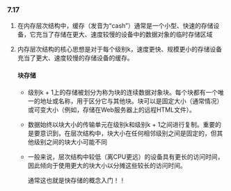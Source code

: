 ### 7.17

1. 在内存层次结构中，缓存（发音为“cash”）通常是一个小型、快速的存储设备，它充当了存储在更大、速度较慢的设备中的数据对象的临时存储区域

2. 内存层次结构的核心思想是对于每个级别k，速度更快、规模更小的存储设备充当了更大、速度较慢的存储设备的缓存。

   #### 块存储

   * 级别k + 1上的存储被划分为称为块的连续数据对象块。每个块都有一个唯一的地址或名称，用于区分它与其他块。块可以是固定大小（通常情况）或可变大小（例如，存储在Web服务器上的远程HTML文件）。

   * 数据始终以块大小的传输单元在级别k和级别k + 1之间进行复制。重要的是要意识到，在层次结构中，块大小在任何相邻级别之间是固定的，但其他级别之间的块大小可能不同

   * 一般来说，层次结构中较低（离CPU更远）的设备具有更长的访问时间，因此倾向于使用更大的块大小以分摊这些较长的访问时间。

     通常这也就是快存储的概念入门！！